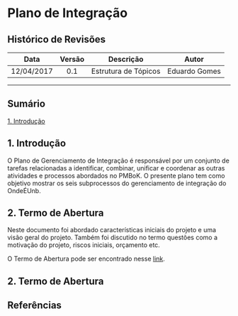 # Plano de Integração

## Histórico de Revisões

| Data | Versão | Descrição | Autor |
|:----:|:------:|:---------:|:-----:|
|12/04/2017|0.1|Estrutura de Tópicos|Eduardo Gomes|


***

## Sumário

[1. Introdução](#1-introdução) 

## 1. Introdução

O Plano de Gerenciamento de Integração é responsável por um conjunto de tarefas relacionadas a identificar, combinar, unificar e coordenar as outras atividades e processos abordados no PMBoK. O presente plano tem como objetivo mostrar os seis subprocessos do gerenciamento de integração  do OndeÉUnb.

## 2. Termo de Abertura

Neste documento foi abordado características iniciais do projeto e uma visão geral do projeto. Também foi discutido no termo questões como a motivação do projeto, riscos iniciais, orçamento etc. 

O Termo de Abertura pode ser encontrado nesse [link](https://github.com/fga-gpp-mds/2017.1-OndeE-UnB/wiki/Termo-de-Abertura).

## 2. Termo de Abertura
## Referências
